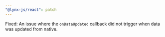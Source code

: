 ```yaml
---
"@lynx-js/react": patch
---
```


Fixed: An issue where the `onDataUpdated` callback did not trigger when data was updated from native.
